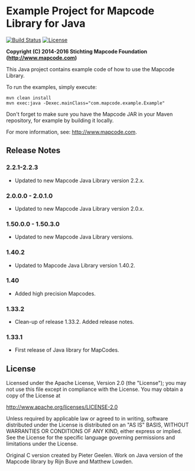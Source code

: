 # Example Project for Mapcode Library for Java

[![Build Status](https://img.shields.io/travis/mapcode-foundation/mapcode-java-example.svg?maxAge=3600)](https://travis-ci.org/mapcode-foundation/mapcode-java-example)
[![License](http://img.shields.io/badge/license-APACHE2-blue.svg)]()

**Copyright (C) 2014-2016 Stichting Mapcode Foundation (http://www.mapcode.com)**

This Java project contains example code of how to use the Mapcode
Library.

To run the examples, simply execute:

    mvn clean install
    mvn exec:java -Dexec.mainClass="com.mapcode.example.Example"

Don't forget to make sure you have the Mapcode JAR in your Maven
repository, for example by building it locally.

For more information, see: http://www.mapcode.com.

## Release Notes

### 2.2.1-2.2.3

* Updated to new Mapcode Java Library version 2.2.x.

### 2.0.0.0 - 2.0.1.0

* Updated to new Mapcode Java Library version 2.0.x.

### 1.50.0.0 - 1.50.3.0

* Updated to new Mapcode Java Library versions.

### 1.40.2

* Updated to Mapcode Java Library version 1.40.2.

### 1.40

* Added high precision Mapcodes.

### 1.33.2

* Clean-up of release 1.33.2. Added release notes.

### 1.33.1

* First release of Java library for MapCodes.

## License

Licensed under the Apache License, Version 2.0 (the "License");
you may not use this file except in compliance with the License.
You may obtain a copy of the License at

   http://www.apache.org/licenses/LICENSE-2.0

Unless required by applicable law or agreed to in writing, software
distributed under the License is distributed on an "AS IS" BASIS,
WITHOUT WARRANTIES OR CONDITIONS OF ANY KIND, either express or implied.
See the License for the specific language governing permissions and
limitations under the License.

Original C version created by Pieter Geelen. Work on Java version
of the Mapcode library by Rijn Buve and Matthew Lowden.

